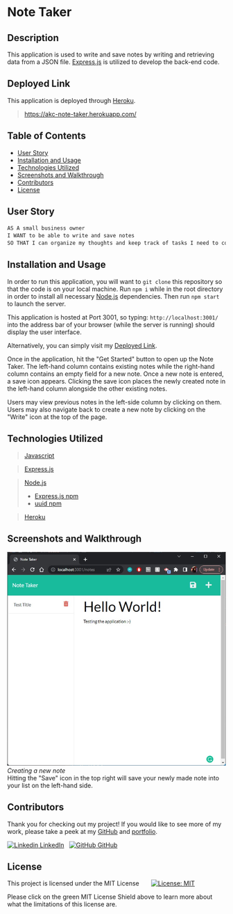 
# Note Taker

## Description

This application is used to write and save notes by writing and retrieving data from a JSON file. [Express.js](https://expressjs.com/) is utilized to develop the back-end code.

## Deployed Link

This application is deployed through [Heroku](https://www.heroku.com/what).
> https://akc-note-taker.herokuapp.com/


## Table of Contents

- [User Story](#user-story)
- [Installation and Usage](#installation-and-usage)
- [Technologies Utilized](#technologies-utilized)
- [Screenshots and Walkthrough](#screenshots-and-walkthrough)
- [Contributors](#contributors)
- [License](#license)


## User Story

```md
AS A small business owner  
I WANT to be able to write and save notes  
SO THAT I can organize my thoughts and keep track of tasks I need to complete
```


## Installation and Usage

In order to run this application, you will want to `git clone` this repository so that the code is on your local machine. Run `npm i` while in the root directory in order to install all necessary [Node.js](https://nodejs.org/en/) dependencies. Then run `npm start` to launch the server.

This application is hosted at Port 3001, so typing: `http://localhost:3001/` into the address bar of your browser (while the server is running) should display the user interface.

Alternatively, you can simply visit my [Deployed Link](https://akc-note-taker.herokuapp.com/).

Once in the application, hit the "Get Started" button to open up the Note Taker. The left-hand column contains existing notes while the right-hand column contains an empty field for a new note. Once a new note is entered, a save icon appears. Clicking the save icon places the newly created note in the left-hand column alongside the other existing notes.  
  
Users may view previous notes in the left-side column by clicking on them. Users may also navigate back to create a new note by clicking on the "Write" icon at the top of the page.


## Technologies Utilized

> [Javascript](https://www.javascript.com/)

> [Express.js](https://expressjs.com/)

> [Node.js](https://nodejs.org/en/)
> - [Express.js npm](https://www.npmjs.com/package/express)
> - [uuid npm](https://www.npmjs.com/package/uuid)

> [Heroku](https://www.heroku.com/what)


## Screenshots and Walkthrough

![Test-Note](./public/assets/img/11-testnote.jpg)
*Creating a new note*
</br>
Hitting the "Save" icon in the top right will save your newly made note into your list on the left-hand side.


## Contributors

Thank you for checking out my project! If you would like to see more of my work, please take a peek at my [GitHub](https://github.com/anitachengalva/) and [portfolio](http://anitachengalva.github.io/portfolio).

[![Linkedin](https://i.stack.imgur.com/gVE0j.png) LinkedIn](https://www.linkedin.com/anitachengalva)
&nbsp;
[![GitHub](https://i.stack.imgur.com/tskMh.png) GitHub](https://github.com/anitachengalva)


## License

This project is licensed under the MIT License &nbsp; &nbsp; &nbsp; [![License: MIT](https://img.shields.io/badge/License-MIT-green.svg)](https://choosealicense.com/licenses/mit/)

Please click on the green MIT License Shield above to learn more about what the limitations of this license are.